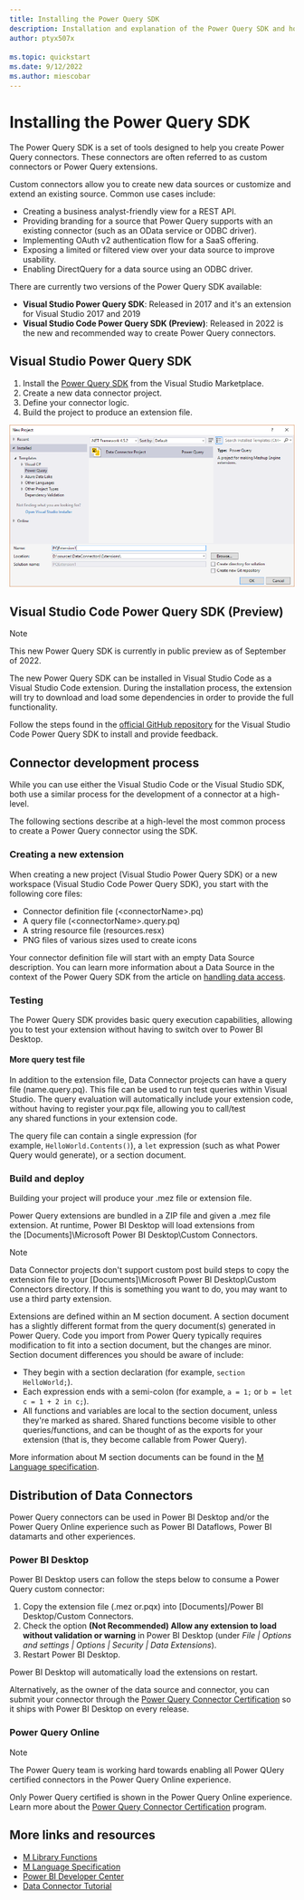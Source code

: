 ```yaml
---
title: Installing the Power Query SDK
description: Installation and explanation of the Power Query SDK and how to use Custom Connectors
author: ptyx507x

ms.topic: quickstart
ms.date: 9/12/2022
ms.author: miescobar
---
```


# Installing the Power Query SDK

The Power Query SDK is a set of tools designed to help you create Power Query connectors. These connectors are often referred to as custom connectors or Power Query extensions.

Custom connectors allow you to create new data sources or customize and extend an existing source. Common use cases include:

* Creating a business analyst-friendly view for a REST API.
* Providing branding for a source that Power Query supports with an existing connector (such as an OData service or ODBC driver).
* Implementing OAuth v2 authentication flow for a SaaS offering.
* Exposing a limited or filtered view over your data source to improve usability.
* Enabling DirectQuery for a data source using an ODBC driver.

There are currently two versions of the Power Query SDK available:

* **Visual Studio Power Query SDK**: Released in 2017 and it's an extension for Visual Studio 2017 and 2019
* **Visual Studio Code Power Query SDK (Preview)**: Released in 2022 is the new and recommended way to create Power Query connectors.

## Visual Studio Power Query SDK

1. Install the [Power Query SDK](https://aka.ms/powerquerysdk) from the Visual Studio Marketplace.
2. Create a new data connector project.
3. Define your connector logic.
4. Build the project to produce an extension file.
 
![Preview Feature.](images/newProject.png)

## Visual Studio Code Power Query SDK (Preview)

>[!NOTE]
>This new Power Query SDK is currently in public preview as of September of 2022.

The new Power Query SDK can be installed in Visual Studio Code as a Visual Studio Code extension. During the installation process, the extension will try to download and load some dependencies in order to provide the full functionality.

Follow the steps found in the [official GitHub repository](https://github.com/Microsoft/vscode-powerquery-sdk) for the Visual Studio Code Power Query SDK to install and provide feedback.

## Connector development process

While you can use either the Visual Studio Code or the Visual Studio SDK, both use a similar process for the development of a connector at a high-level.

The following sections describe at a high-level the most common process to create a Power Query connector using the SDK.

### Creating a new extension

When creating a new project (Visual Studio Power Query SDK) or a new workspace (Visual Studio Code Power Query SDK), you start with the following core files:

* Connector definition file (\<connectorName>.pq)
* A query file (\<connectorName>.query.pq)
* A string resource file (resources.resx)
* PNG files of various sizes used to create icons

Your connector definition file will start with an empty Data Source description. You can learn more information about a Data Source in the context of the Power Query SDK from the article on [handling data access](/powerquery-docs/HandlingDataAccess.md#data-source-kind).

### Testing

The Power Query SDK provides basic query execution capabilities, allowing you to test your extension without having to switch over to Power BI Desktop.

#### More query test file

In addition to the extension file, Data Connector projects can have a query file (name.query.pq). This file can be used to run test queries within Visual Studio. The query evaluation will automatically include your extension code, without having to register your.pqx file, allowing you to call/test any shared functions in your extension code.

The query file can contain a single expression (for example, `HelloWorld.Contents()`), a `let` expression (such as what Power Query would generate), or a section document.

### Build and deploy

Building your project will produce your .mez file or extension file.

Power Query extensions are bundled in a ZIP file and given a .mez file extension. At runtime, Power BI Desktop will load extensions from the [Documents]\Microsoft Power BI Desktop\Custom Connectors.

>[!NOTE]
> Data Connector projects don't support custom post build steps to copy the extension file to your [Documents]\Microsoft Power BI Desktop\Custom Connectors directory. If this is something you want to do, you may want to use a third party extension.

Extensions are defined within an M section document. A section document has a slightly different format from the query document(s) generated in Power Query. Code you import from Power Query typically requires modification to fit into a section document, but the changes are minor. Section document differences you should be aware of include:

* They begin with a section declaration (for example, `section HelloWorld;`).
* Each expression ends with a semi-colon (for example, `a = 1;` or `b = let c = 1 + 2 in c;`).
* All functions and variables are local to the section document, unless they're marked as shared. Shared functions become visible to other queries/functions, and can be thought of as the exports for your extension (that is, they become callable from Power Query).

More information about M section documents can be found in the [M Language specification](https://docs.microsoft.com/powerquery-m/m-spec-sections).

## Distribution of Data Connectors

Power Query connectors can be used in Power BI Desktop and/or the Power Query Online experience such as Power BI Dataflows, Power BI datamarts and other experiences.

### Power BI Desktop

Power BI Desktop users can follow the steps below to consume a Power Query custom connector:
 
1. Copy the extension file (.mez or.pqx) into [Documents]/Power BI Desktop/Custom Connectors.
2. Check the option **(Not Recommended) Allow any extension to load without validation or warning** in Power BI Desktop (under *File | Options and settings | Options | Security | Data Extensions*).
3. Restart Power BI Desktop.

Power BI Desktop will automatically load the extensions on restart.

Alternatively, as the owner of the data source and connector, you can submit your connector through the [Power Query Connector Certification](/powerquery-docs/ConnectorCertification.md) so it ships with Power BI Desktop on every release.

### Power Query Online

>[!NOTE]
>The Power Query team is working hard towards enabling all Power QUery certified connectors in the Power Query Online experience.

Only Power Query certified is shown in the Power Query Online experience. Learn more about the [Power Query Connector Certification](/powerquery-docs/ConnectorCertification.md) program.

## More links and resources

* [M Library Functions](/powerquery-m/power-query-m-function-reference)
* [M Language Specification](/powerquery-m/power-query-m-language-specification)
* [Power BI Developer Center](https://powerbi.microsoft.com/developers/)
* [Data Connector Tutorial](samples/TripPin/README.md)
